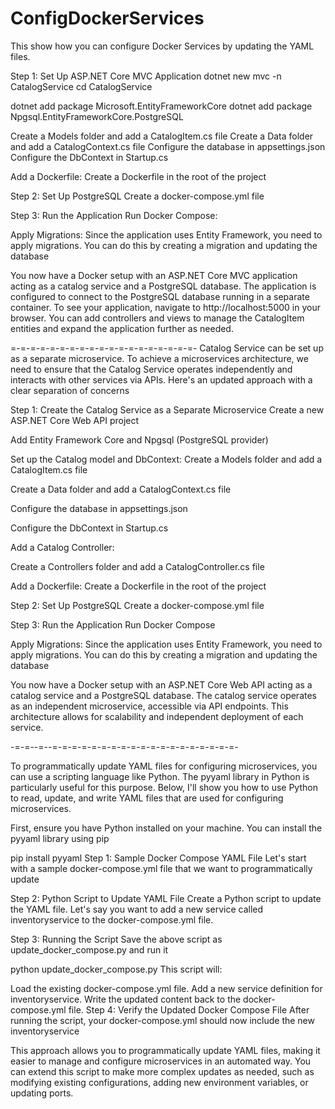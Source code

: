 # ConfigDockerServices
This show how you can configure Docker Services by updating the YAML files.

Step 1: Set Up ASP.NET Core MVC Application
dotnet new mvc -n CatalogService
cd CatalogService

dotnet add package Microsoft.EntityFrameworkCore
dotnet add package Npgsql.EntityFrameworkCore.PostgreSQL

Create a Models folder and add a CatalogItem.cs file
Create a Data folder and add a CatalogContext.cs file
Configure the database in appsettings.json
Configure the DbContext in Startup.cs

Add a Dockerfile:
Create a Dockerfile in the root of the project

Step 2: Set Up PostgreSQL
Create a docker-compose.yml file

Step 3: Run the Application
Run Docker Compose:

Apply Migrations:
Since the application uses Entity Framework, you need to apply migrations. You can do this by creating a migration and updating the database

You now have a Docker setup with an ASP.NET Core MVC application acting as a catalog service and a PostgreSQL database. The application is configured to connect to the PostgreSQL database running in a separate container.
To see your application, navigate to http://localhost:5000 in your browser. You can add controllers and views to manage the CatalogItem entities and expand the application further as needed.

=-=-=-=-=-=-=-=-=-=-=-=-=-=-=-=-=-=-=-
Catalog Service can be set up as a separate microservice. To achieve a microservices architecture, we need to ensure that the Catalog Service operates independently and interacts with other services via APIs. Here's an updated approach with a clear separation of concerns

Step 1: Create the Catalog Service as a Separate Microservice
Create a new ASP.NET Core Web API project

Add Entity Framework Core and Npgsql (PostgreSQL provider)

Set up the Catalog model and DbContext:
Create a Models folder and add a CatalogItem.cs file

Create a Data folder and add a CatalogContext.cs file

Configure the database in appsettings.json

Configure the DbContext in Startup.cs

Add a Catalog Controller:

Create a Controllers folder and add a CatalogController.cs file

Add a Dockerfile:
Create a Dockerfile in the root of the project

Step 2: Set Up PostgreSQL
Create a docker-compose.yml file

Step 3: Run the Application
Run Docker Compose

Apply Migrations:
Since the application uses Entity Framework, you need to apply migrations. You can do this by creating a migration and updating the database

You now have a Docker setup with an ASP.NET Core Web API acting as a catalog service and a PostgreSQL database. The catalog service operates as an independent microservice, accessible via API endpoints. This architecture allows for scalability and independent deployment of each service.

-=-=--=--=-=-=-=-=-=-=-=-=-=-=-=-=-=-=-=-=-=-=-

To programmatically update YAML files for configuring microservices, you can use a scripting language like Python. The pyyaml library in Python is particularly useful for this purpose. Below, I'll show you how to use Python to read, update, and write YAML files that are used for configuring microservices.

First, ensure you have Python installed on your machine. You can install the pyyaml library using pip

pip install pyyaml
Step 1: Sample Docker Compose YAML File
Let's start with a sample docker-compose.yml file that we want to programmatically update

Step 2: Python Script to Update YAML File
Create a Python script to update the YAML file. Let's say you want to add a new service called inventoryservice to the docker-compose.yml file.

Step 3: Running the Script
Save the above script as update_docker_compose.py and run it

python update_docker_compose.py
This script will:

Load the existing docker-compose.yml file.
Add a new service definition for inventoryservice.
Write the updated content back to the docker-compose.yml file.
Step 4: Verify the Updated Docker Compose File
After running the script, your docker-compose.yml should now include the new inventoryservice

This approach allows you to programmatically update YAML files, making it easier to manage and configure microservices in an automated way. You can extend this script to make more complex updates as needed, such as modifying existing configurations, adding new environment variables, or updating ports.
